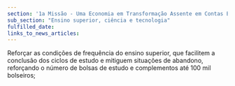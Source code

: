 ```yaml
---
section: '1a Missão - Uma Economia em Transformação Assente em Contas Equilibradas'
sub_section: "Ensino superior, ciência e tecnologia"
fulfilled_date:
links_to_news_articles:
---
```


Reforçar as condições de frequência do ensino superior, que facilitem a conclusão dos ciclos de estudo e mitiguem situações de abandono, reforçando o número de bolsas de estudo e complementos até 100 mil bolseiros;